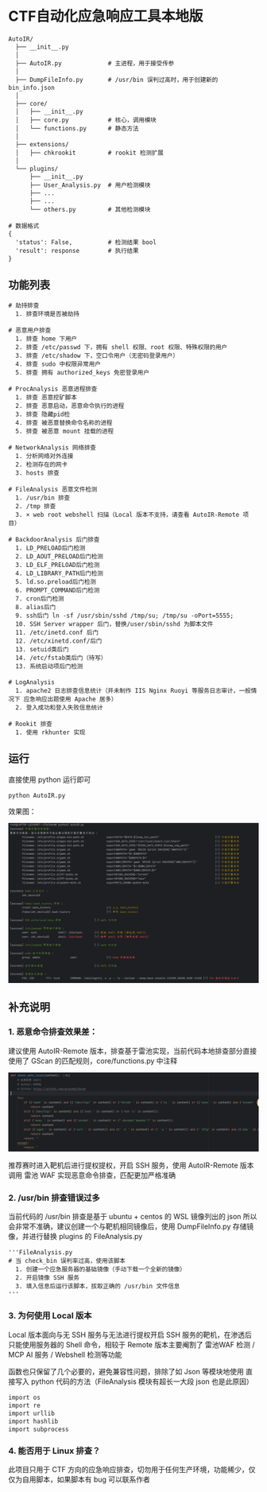 # CTF自动化应急响应工具本地版

```
AutoIR/
  ├── __init__.py  
  │
  ├── AutoIR.py             # 主进程，用于接受传参
  │
  ├── DumpFileInfo.py       # /usr/bin 误判过高时，用于创建新的 bin_info.json 
  │
  ├── core/
  │   ├── __init__.py
  │   ├── core.py           # 核心，调用模块
  │   └── functions.py      # 静态方法
  │
  ├── extensions/
  │   ├── chkrookit         # rookit 检测扩展
  │
  └── plugins/
      ├── __init__.py 
      ├── User_Analysis.py  # 用户检测模块
      ├── ...
      ├── ...
      └── others.py         # 其他检测模块

# 数据格式
{
  'status': False,          # 检测结果 bool
  'result': response        # 执行结果
}
```



## 功能列表

```
# 劫持排查
  1. 排查环境是否被劫持
  
# 恶意用户排查
  1. 排查 home 下用户
  2. 排查 /etc/passwd 下，拥有 shell 权限、root 权限、特殊权限的用户
  3. 排查 /etc/shadow 下，空口令用户（无密码登录用户）
  4. 排查 sudo 中权限异常用户
  5. 排查 拥有 authorized_keys 免密登录用户

# ProcAnalysis 恶意进程排查
  1. 排查 恶意挖矿脚本
  2. 排查 恶意启动，恶意命令执行的进程
  3. 排查 隐藏pid检
  4. 排查 被恶意替换命令名称的进程
  5. 排查 被恶意 mount 挂载的进程

# NetworkAnalysis 网络排查
  1. 分析网络对外连接
  2. 检测存在的网卡
  3. hosts 排查
  
# FileAnalysis 恶意文件检测
  1. /usr/bin 排查
  2. /tmp 排查
  3. × web root webshell 扫描（Local 版本不支持，请查看 AutoIR-Remote 项目）
 
# BackdoorAnalysis 后门排查
  1. LD_PRELOAD后门检测
  2. LD_AOUT_PRELOAD后门检测
  3. LD_ELF_PRELOAD后门检测
  4. LD_LIBRARY_PATH后门检测
  5. ld.so.preload后门检测
  6. PROMPT_COMMAND后门检测
  7. cron后门检测
  8. alias后门
  9. ssh后门 ln -sf /usr/sbin/sshd /tmp/su; /tmp/su -oPort=5555;
  10. SSH Server wrapper 后门，替换/user/sbin/sshd 为脚本文件
  11. /etc/inetd.conf 后门
  12. /etc/xinetd.conf/后门
  13. setuid类后门
  14. /etc/fstab类后门（待写）
  13. 系统启动项后门检测

# LogAnalysis
  1. apache2 日志排查信息统计（并未制作 IIS Nginx Ruoyi 等服务日志审计，一般情况下 应急响应出题使用 Apache 居多）
  2. 登入成功和登入失败信息统计
  
# Rookit 排查
  1. 使用 rkhunter 实现
```



## 运行

直接使用 python 运行即可

```
python AutoIR.py
```

效果图：

![image-20250426013206369](img/image-20250426013206369.png)

## 补充说明

### 1. 恶意命令排查效果差：

建议使用 AutoIR-Remote 版本，排查基于雷池实现，当前代码本地排查部分直接使用了 GScan 的匹配规则，core/functions.py 中注释

![image-20250426012411947](img/image-20250426012411947.png)

推荐赛时进入靶机后进行提权提权，开启 SSH 服务，使用 AutoIR-Remote 版本 调用 雷池 WAF 实现恶意命令排查，匹配更加严格准确

### 2. /usr/bin 排查错误过多

当前代码的 /usr/bin 排查是基于 ubuntu + centos 的 WSL 镜像列出的 json 所以会非常不准确，建议创建一个与靶机相同镜像后，使用 DumpFileInfo.py 存储镜像，并进行替换 plugins 的 FileAnalysis.py

```
'''FileAnalysis.py
# 当 check_bin 误判率过高，使用该脚本
  1. 创建一个应急服务器的基础镜像（手动下载一个全新的镜像）
  2. 开启镜像 SSH 服务
  3. 填入信息后运行该脚本，拔取正确的 /usr/bin 文件信息
'''
```

### 3. 为何使用 Local 版本

Local 版本面向与无 SSH 服务与无法进行提权开启 SSH 服务的靶机，在渗透后只能使用服务器的 Shell 命令，相较于 Remote 版本主要阉割了 雷池WAF 检测 / MCP AI 服务 / Webshell 检测等功能

函数也只保留了几个必要的，避免兼容性问题，排除了如 Json 等模块地使用 直接写入 python 代码的方法（FileAnalysis 模块有超长一大段 json 也是此原因）

```
import os
import re
import urllib
import hashlib
import subprocess
```
### 4. 能否用于 Linux 排查？

此项目只用于 CTF 方向的应急响应排查，切勿用于任何生产环境，功能稀少，仅仅为自用脚本，如果脚本有 bug 可以联系作者
